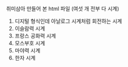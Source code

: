 취미삼아 만들어 본 html 파일 (여섯 개 전부 다 시계)
1. 디지털 형식인데 아날로그 시계처럼 회전하는 시계
2. 이슬람력 시계
3. 프랑스 공화력 시계
4. 모스부호 시계
5. 마야력 시계
6. 한자 시계
